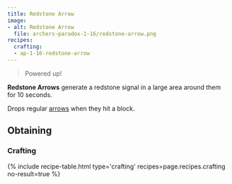 ```yaml
---
title: Redstone Arrow
image: 
- alt: Redstone Arrow
  file: archers-paradox-1-16/redstone-arrow.png
recipes:
  crafting:
  - ap-1-16-redstone-arrow
---
```

> Powered up!

**Redstone Arrows** generate a redstone signal in a large area around them for 10 seconds.

Drops regular [arrows](https://minecraft.fandom.com/wiki/Arrow) when they hit a block.

Obtaining
---------

### Crafting
{% include recipe-table.html type='crafting' recipes=page.recipes.crafting no-result=true %}